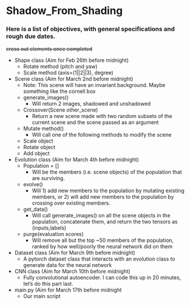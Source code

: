 # Shadow_From_Shading

### Here is a list of objectives, with general specifications and rough due dates.

~~cross out elements once completed~~

- Shape class (Aim for Feb 26th before midnight)
    - Rotate method (pitch and yaw)
    - Scale method (axis=(1||2||3), degree)
- Scene class (Aim for March 2nd before midnight)
    - Note: This scene will have an invariant background. Maybe something like the cornell box
    - generate_images()
        - Will return 2 images, shadowed and unshadowed
    - Crossover(Scene other_scene)
        - Return a new scene made with two random subsets of the current scene and the scene passed as an argument
    - Mutate method()
        - Will call one of the following methods to modify the scene
    - Scale object
    - Rotate object
    - Add object
- Evolution class (Aim for March 4th before midnight)
    - Population = []
        - Will be the members (i.e. scene objects) of the population that are surviving. 
    - evolve()
        - Will 1) add new members to the population by mutating existing members, or 2) will add new members to the population by crossing over existing members. 
    - get_data()
        - Will call generate_images() on all the scene objects in the population, concatenate them, and return the two tensors as (inputs,labels)
    - purge(evaluation scores)
        - Will remove all but the top ~50 members of the population, ranked by how well/poorly the neural network did on them
- Dataset class (Aim for March 9th before midnight)
    - A pytorch dataset class that interacts with an evolution class to generate data for the neural network
- CNN class (Aim for March 10th before midnight)
    - Fully convolutional autoencoder. I can code this up in 20 minutes, let’s do this part last.
- main.py (Aim for March 17th before midnight
    - Our main script

